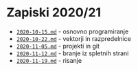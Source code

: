 # Zapiski 2020/21

* [`2020-10-15.md`](2020-10-15.md) - osnovno programiranje
* [`2020-10-22.md`](2020-10-22.md) - vektorji in razpredelnice
* [`2020-11-05.md`](2020-11-05.md) - projekti in git
* [`2020-11-12.md`](2020-11-12.md) - branje iz spletnih strani
* [`2020-11-19.md`](2020-11-19.md) - risanje
